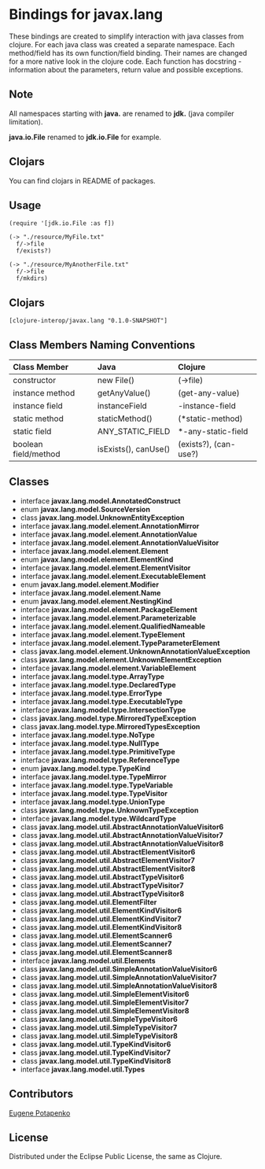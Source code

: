 # Bindings for javax.lang

These bindings are created to simplify interaction with java classes from clojure.
For each java class was created a separate namespace.
Each method/field has its own function/field binding.
Their names are changed for a more native look in the clojure code. Each function has docstring - information about the parameters, return value and possible exceptions.

## Note

All namespaces starting with **java.** are renamed to **jdk.** (java compiler limitation). 

**java.io.File** renamed to **jdk.io.File** for example. 

## Clojars

You can find clojars in README of packages.

## Usage

```
(require '[jdk.io.File :as f])

(-> "./resource/MyFile.txt"
  f/->file
  f/exists?)

(-> "./resource/MyAnotherFile.txt"
  f/->file
  f/mkdirs)
```




## Clojars

```
[clojure-interop/javax.lang "0.1.0-SNAPSHOT"]
```

## Class Members Naming Conventions

| Class Member | Java | Clojure |
|:--|:--|:--|
| constructor | new File() | (->file) |
| instance method | getAnyValue() | (get-any-value) |
| instance field | instanceField | -instance-field |
| static method | staticMethod() | (*static-method) |
| static field | ANY_STATIC_FIELD | *-any-static-field |
| boolean field/method | isExists(), canUse() | (exists?), (can-use?) |

## Classes

- interface **javax.lang.model.AnnotatedConstruct**
- enum **javax.lang.model.SourceVersion**
- class **javax.lang.model.UnknownEntityException**
- interface **javax.lang.model.element.AnnotationMirror**
- interface **javax.lang.model.element.AnnotationValue**
- interface **javax.lang.model.element.AnnotationValueVisitor**
- interface **javax.lang.model.element.Element**
- enum **javax.lang.model.element.ElementKind**
- interface **javax.lang.model.element.ElementVisitor**
- interface **javax.lang.model.element.ExecutableElement**
- enum **javax.lang.model.element.Modifier**
- interface **javax.lang.model.element.Name**
- enum **javax.lang.model.element.NestingKind**
- interface **javax.lang.model.element.PackageElement**
- interface **javax.lang.model.element.Parameterizable**
- interface **javax.lang.model.element.QualifiedNameable**
- interface **javax.lang.model.element.TypeElement**
- interface **javax.lang.model.element.TypeParameterElement**
- class **javax.lang.model.element.UnknownAnnotationValueException**
- class **javax.lang.model.element.UnknownElementException**
- interface **javax.lang.model.element.VariableElement**
- interface **javax.lang.model.type.ArrayType**
- interface **javax.lang.model.type.DeclaredType**
- interface **javax.lang.model.type.ErrorType**
- interface **javax.lang.model.type.ExecutableType**
- interface **javax.lang.model.type.IntersectionType**
- class **javax.lang.model.type.MirroredTypeException**
- class **javax.lang.model.type.MirroredTypesException**
- interface **javax.lang.model.type.NoType**
- interface **javax.lang.model.type.NullType**
- interface **javax.lang.model.type.PrimitiveType**
- interface **javax.lang.model.type.ReferenceType**
- enum **javax.lang.model.type.TypeKind**
- interface **javax.lang.model.type.TypeMirror**
- interface **javax.lang.model.type.TypeVariable**
- interface **javax.lang.model.type.TypeVisitor**
- interface **javax.lang.model.type.UnionType**
- class **javax.lang.model.type.UnknownTypeException**
- interface **javax.lang.model.type.WildcardType**
- class **javax.lang.model.util.AbstractAnnotationValueVisitor6**
- class **javax.lang.model.util.AbstractAnnotationValueVisitor7**
- class **javax.lang.model.util.AbstractAnnotationValueVisitor8**
- class **javax.lang.model.util.AbstractElementVisitor6**
- class **javax.lang.model.util.AbstractElementVisitor7**
- class **javax.lang.model.util.AbstractElementVisitor8**
- class **javax.lang.model.util.AbstractTypeVisitor6**
- class **javax.lang.model.util.AbstractTypeVisitor7**
- class **javax.lang.model.util.AbstractTypeVisitor8**
- class **javax.lang.model.util.ElementFilter**
- class **javax.lang.model.util.ElementKindVisitor6**
- class **javax.lang.model.util.ElementKindVisitor7**
- class **javax.lang.model.util.ElementKindVisitor8**
- class **javax.lang.model.util.ElementScanner6**
- class **javax.lang.model.util.ElementScanner7**
- class **javax.lang.model.util.ElementScanner8**
- interface **javax.lang.model.util.Elements**
- class **javax.lang.model.util.SimpleAnnotationValueVisitor6**
- class **javax.lang.model.util.SimpleAnnotationValueVisitor7**
- class **javax.lang.model.util.SimpleAnnotationValueVisitor8**
- class **javax.lang.model.util.SimpleElementVisitor6**
- class **javax.lang.model.util.SimpleElementVisitor7**
- class **javax.lang.model.util.SimpleElementVisitor8**
- class **javax.lang.model.util.SimpleTypeVisitor6**
- class **javax.lang.model.util.SimpleTypeVisitor7**
- class **javax.lang.model.util.SimpleTypeVisitor8**
- class **javax.lang.model.util.TypeKindVisitor6**
- class **javax.lang.model.util.TypeKindVisitor7**
- class **javax.lang.model.util.TypeKindVisitor8**
- interface **javax.lang.model.util.Types**

## Contributors

[Eugene Potapenko](https://github.com/potapenko/)

## License

Distributed under the Eclipse Public License, the same as Clojure.
